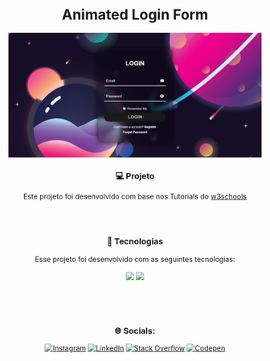 <div align="center"> <h1>Animated Login Form</h1> </div> 

![Texto Alternativo](https://raw.githubusercontent.com/GelcimarMoraes/Animated-Login-Form/main/bgs.png)

<h3 align="center">💻 Projeto</h3>

<div align="center">
<p> 
  
  Este projeto foi desenvolvido com base nos Tutorials do [w3schools](https://www.w3schools.com/) 

</p>
</div>

<br/><br/>
<h3 align="center">🚀 Tecnologias</h3>
<p align="center">
  Esse projeto foi desenvolvido com as seguintes tecnologias:
  <br> <br>
    <code><img style="width: 40px" src="https://skillicons.dev/icons?i=html"/></code>
    <code><img style="width: 40px" src="https://skillicons.dev/icons?i=css"/></code>
</p>


<br/><br/><br/>
<h3 align="center">🌐 Socials:</h3>
<div align="center" style="display: inline_block">
  
[![Instagram](https://img.shields.io/badge/Instagram-%23E4405F.svg?logo=Instagram&logoColor=white)](https://instagram.com/gelcimarmoraes) [![LinkedIn](https://img.shields.io/badge/LinkedIn-%230077B5.svg?logo=linkedin&logoColor=white)](https://linkedin.com/in/gelcimarmoraes) [![Stack Overflow](https://img.shields.io/badge/-Stackoverflow-FE7A16?logo=stack-overflow&logoColor=white)](https://stackoverflow.com/users/23055192) [![Codepen](https://img.shields.io/badge/Codepen-000000?style=for-the-badge&logo=codepen&logoColor=white)](https://codepen.io/GelcimarMoraes)


</div>
